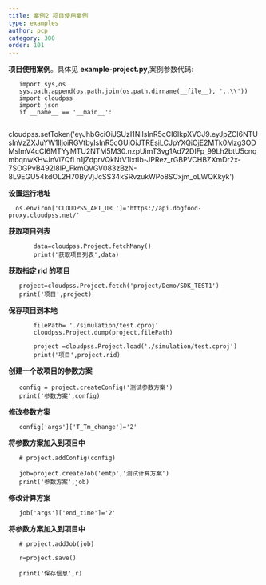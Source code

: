 ```yaml
---
title: 案例2 项目使用案例
type: examples
author: pcp
category: 300
order: 101
---
```




**项目使用案例**。具体见 **example-project.py**,案例参数代码:
```
   import sys,os
   sys.path.append(os.path.join(os.path.dirname(__file__), '..\\'))
   import cloudpss
   import json
   if __name__ == '__main__':
   
```
 cloudpss.setToken('eyJhbGciOiJSUzI1NiIsInR5cCI6IkpXVCJ9.eyJpZCI6NTUsInVzZXJuYW1lIjoiRGVtbyIsInR5cGUiOiJTREsiLCJpYXQiOjE2MTk0Mzg3ODMsImV4cCI6MTYyMTU2NTM5M30.nzpUimT3vg1Ad72DIFp_99Lh2btU5cnqmbqnwKHvJnVi7QfLn1jZdprVQkNtV1ixtIb-JPRez_rGBPVCHBZXmDr2x-7SOGPvB492I8IP_FkmQVGV083zBzN-8L9EGU54kdOL2H70ByVjJcSS34kSRvzukWPo8SCxjm_oLWQKkyk')


**设置运行地址**
```
  os.environ['CLOUDPSS_API_URL']='https://api.dogfood-proxy.cloudpss.net/' 
  ```
**获取项目列表**
```
       data=cloudpss.Project.fetchMany()
       print('获取项目列表',data)
 ```   
  **获取指定 rid 的项目**

      
       project=cloudpss.Project.fetch('project/Demo/SDK_TEST1')
       print('项目',project)

**保存项目到本地**

```
       filePath= './simulation/test.cproj'
       cloudpss.Project.dump(project,filePath)
    
       project =cloudpss.Project.load('./simulation/test.cproj')
       print('项目',project.rid)
```

**创建一个改项目的参数方案**

   
       config = project.createConfig('测试参数方案')
       print('参数方案',config)
  

**修改参数方案**

   ```
      config['args']['T_Tm_change']='2'
   ```
 **将参数方案加入到项目中**
 
      
       # project.addConfig(config)
    
       job=project.createJob('emtp','测试计算方案')
       print('参数方案',job)
      
 **修改计算方案**
     
       job['args']['end_time']='2'
     

 **将参数方案加入到项目中**
      
       # project.addJob(job)
    
       r=project.save()
    
       print('保存信息',r)
       